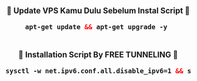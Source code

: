 <h2 align="center">
🚀 Update VPS Kamu Dulu Sebelum Instal Script 🚀<br>

  ```html
 apt-get update && apt-get upgrade -y 
   
  ```
<h2 align="center">
🚀 Installation Script By FREE TUNNELING 🚀<br>

  ```html
sysctl -w net.ipv6.conf.all.disable_ipv6=1 && sysctl -w net.ipv6.conf.default.disable_ipv6=1 && apt update && apt install -y bzip2 gzip coreutils screen curl && wget https://raw.githubusercontent.com/Zeadxt/udp/main/setup.sh && chmod +x setup.sh && ./setup.sh
 
  ```
